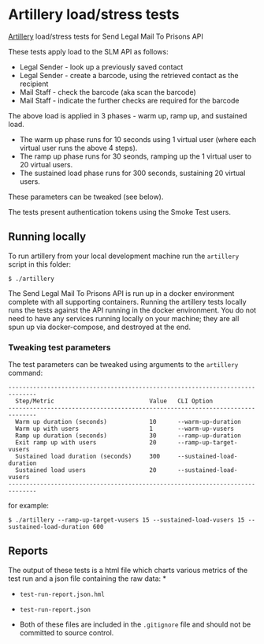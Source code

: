 # Artillery load/stress tests
[Artillery](https://artillery.io) load/stress tests for Send Legal Mail To Prisons API

These tests apply load to the SLM API as follows:

* Legal Sender - look up a previously saved contact
* Legal Sender - create a barcode, using the retrieved contact as the recipient
* Mail Staff - check the barcode (aka scan the barcode)
* Mail Staff - indicate the further checks are required for the barcode

The above load is applied in 3 phases - warm up, ramp up, and sustained load.

* The warm up phase runs for 10 seconds using 1 virtual user (where each virtual user runs the above 4 steps).
* The ramp up phase runs for 30 seonds, ramping up the 1 virtual user to 20 virtual users.
* The sustained load phase runs for 300 seconds, sustaining 20 virtual users.

These parameters can be tweaked (see below).

The tests present authentication tokens using the Smoke Test users.

## Running locally
To run artillery from your local development machine run the `artillery` script in this folder:
```
$ ./artillery
```
The Send Legal Mail To Prisons API is run up in a docker environment complete with all supporting containers. Running
the artillery tests locally runs the tests against the API running in the docker environment. You do not need to have
any services running locally on your machine; they are all spun up via docker-compose, and destroyed at the end.

### Tweaking test parameters
The test parameters can be tweaked using arguments to the `artillery` command:
```
------------------------------------------------------------------------------
  Step/Metric                           Value   CLI Option
------------------------------------------------------------------------------
  Warm up duration (seconds)            10      --warm-up-duration
  Warm up with users                    1       --warm-up-vusers
  Ramp up duration (seconds)            30      --ramp-up-duration
  Exit ramp up with users               20      --ramp-up-target-vusers
  Sustained load duration (seconds)     300     --sustained-load-duration
  Sustained load users                  20      --sustained-load-vusers
------------------------------------------------------------------------------
```
for example:
```
$ ./artillery --ramp-up-target-vusers 15 --sustained-load-vusers 15 --sustained-load-duration 600
```

## Reports
The output of these tests is a html file which charts various metrics of the test run and a json file containing the raw
data:
* 
* `test-run-report.json.hml`
* `test-run-report.json`

* Both of these files are included in the `.gitignore` file and should not be committed to source control.



